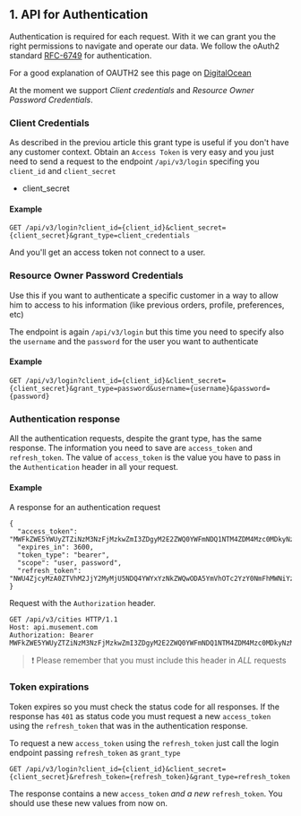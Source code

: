 ## 1. API for Authentication

Authentication is required for each request. With it we can grant you the right permissions to navigate and operate our data. We follow the oAuth2 standard [RFC-6749](https://tools.ietf.org/html/rfc6749) for authentication.

For a good explanation of OAUTH2 see this page on [DigitalOcean](https://www.digitalocean.com/community/tutorials/an-introduction-to-oauth-2)

At the moment we support _Client credentials_ and _Resource Owner Password Credentials_. 

### Client Credentials

As described in the previou article this grant type is useful if you don't have any customer context. Obtain an `Access Token` is very easy and you just need to send a request to the endpoint `/api/v3/login` specifing you `client_id` and `client_secret` 
* client_secret
   
#### Example

```
GET /api/v3/login?client_id={client_id}&client_secret={client_secret}&grant_type=client_credentials
```

And you'll get an access token not connect to a user.

### Resource Owner Password Credentials

Use this if you want to authenticate a specific customer in a way to allow him to access to his information (like previous orders, profile, preferences, etc)

The endpoint is again `/api/v3/login` but this time you need to specify also the `username` and the `password` for the user you want to authenticate

#### Example

```
GET /api/v3/login?client_id={client_id}&client_secret={client_secret}&grant_type=password&username={username}&password={password}
```  

### Authentication response  

All the authentication requests, despite the grant type, has the same response. The information you need to save are `access_token` and `refresh_token`. The value of `access_token` is the value you have to pass in the `Authentication` header in all your request.

#### Example

A response for an authentication request

```
{
  "access_token": "MWFkZWE5YWUyZTZiNzM3NzFjMzkwZmI3ZDgyM2E2ZWQ0YWFmNDQ1NTM4ZDM4Mzc0MDkyNzMyZWMzNWNkNjQzOA",
  "expires_in": 3600,
  "token_type": "bearer",
  "scope": "user, password",
  "refresh_token": "NWU4ZjcyMzA0ZTVhM2JjY2MyMjU5NDQ4YWYxYzNkZWQwODA5YmVhOTc2YzY0NmFhMWNiYzcwYjIxNzM3NDVmOA"
} 
```

Request with the `Authorization` header.

```
GET /api/v3/cities HTTP/1.1
Host: api.musement.com
Authorization: Bearer MWFkZWE5YWUyZTZiNzM3NzFjMzkwZmI3ZDgyM2E2ZWQ0YWFmNDQ1NTM4ZDM4Mzc0MDkyNzMyZWMzNWNkNjQzOA
```

>  :exclamation: Please remember that you must include this header in *ALL* requests

### Token expirations

Token expires so you must check the status code for all responses. If the response has `401` as status code you must request a new `access_token` using the `refresh_token` that was in the authentication response.

To request a new `access_token` using the `refresh_token` just call the login endpoint passing `refresh_token` as `grant_type`

```
GET /api/v3/login?client_id={client_id}&client_secret={client_secret}&refresh_token={refresh_token}&grant_type=refresh_token
```

The response contains a new `access_token` *and a new* `refresh_token`. You should use these new values from now on. 

